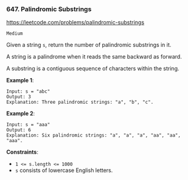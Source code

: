 ### 647. Palindromic Substrings

https://leetcode.com/problems/palindromic-substrings

`Medium`

Given a string `s`, return the number of palindromic substrings in it.

A string is a palindrome when it reads the same backward as forward.

A substring is a contiguous sequence of characters within the string.

**Example 1**:
```
Input: s = "abc"
Output: 3
Explanation: Three palindromic strings: "a", "b", "c".
```

**Example 2**:
```
Input: s = "aaa"
Output: 6
Explanation: Six palindromic strings: "a", "a", "a", "aa", "aa", "aaa".
```

**Constraints**:
* `1 <= s.length <= 1000`
* `s` consists of lowercase English letters.

